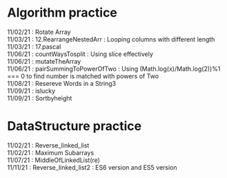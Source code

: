 # Algorithm practice 
11/02/21 : Rotate Array<br>
11/03/21 : 12.RearrangeNestedArr : Looping columns with different length<br>
11/03/21 : 17.pascal<br>
11/06/21 : countWaysTosplit : Using slice effectively<br>
11/06/21 : mutateTheArray <br>
11/06/21 : pairSummingToPowerOfTwo : Using (Math.log(x)/Math.log(2))%1 === 0 to find number is matched with powers of Two<br>
11/08/21 : Resereve Words in a String3<br>
11/09/21 : islucky <br>
11/09/21 : Sortbyheight <br>
# DataStructure practice
11/02/21 : Reverse_linked_list<br>
11/02/21 : Maximum Subarrays<br>
11/07/21 : MiddleOfLinkedList(re)<br>
11/11/21 : Reverse_linked_list2 : ES6 version and ES5 version<br>
